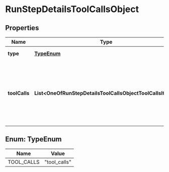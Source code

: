 # RunStepDetailsToolCallsObject

## Properties
Name | Type | Description | Notes
------------ | ------------- | ------------- | -------------
**type** | [**TypeEnum**](#TypeEnum) | Always &#x60;tool_calls&#x60;. | 
**toolCalls** | **List&lt;OneOfRunStepDetailsToolCallsObjectToolCallsItems&gt;** | An array of tool calls the run step was involved in. These can be associated with one of three types of tools: &#x60;code_interpreter&#x60;, &#x60;retrieval&#x60;, or &#x60;function&#x60;.  | 

<a name="TypeEnum"></a>
## Enum: TypeEnum
Name | Value
---- | -----
TOOL_CALLS | &quot;tool_calls&quot;
